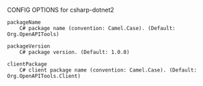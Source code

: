 
CONFIG OPTIONS for csharp-dotnet2

	packageName
	    C# package name (convention: Camel.Case). (Default: Org.OpenAPITools)

	packageVersion
	    C# package version. (Default: 1.0.0)

	clientPackage
	    C# client package name (convention: Camel.Case). (Default: Org.OpenAPITools.Client)


